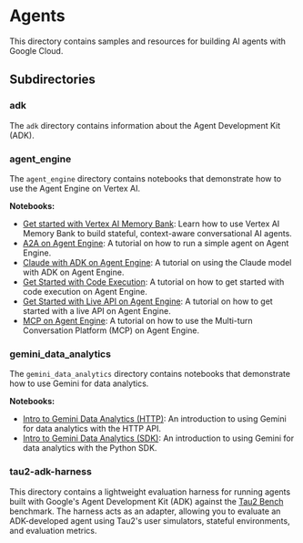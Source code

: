 # Agents

This directory contains samples and resources for building AI agents with Google Cloud.

## Subdirectories

### adk

The `adk` directory contains information about the Agent Development Kit (ADK).

### agent_engine

The `agent_engine` directory contains notebooks that demonstrate how to use the Agent Engine on Vertex AI.

**Notebooks:**

- [Get started with Vertex AI Memory Bank](agent_engine/memory_bank/get_started_with_memory_bank.ipynb): Learn how to use Vertex AI Memory Bank to build stateful, context-aware conversational AI agents.
- [A2A on Agent Engine](agent_engine/tutorial_a2a_on_agent_engine.ipynb): A tutorial on how to run a simple agent on Agent Engine.
- [Claude with ADK on Agent Engine](agent_engine/tutorial_claude_with_adk_on_agent_engine.ipynb): A tutorial on using the Claude model with ADK on Agent Engine.
- [Get Started with Code Execution](agent_engine/tutorial_get_started_with_code_execution.ipynb): A tutorial on how to get started with code execution on Agent Engine.
- [Get Started with Live API on Agent Engine](agent_engine/tutorial_get_started_with_live_api_on_agent_engine.ipynb): A tutorial on how to get started with a live API on Agent Engine.
- [MCP on Agent Engine](agent_engine/tutorial_mcp_on_agent_engine.ipynb): A tutorial on how to use the Multi-turn Conversation Platform (MCP) on Agent Engine.

### gemini_data_analytics

The `gemini_data_analytics` directory contains notebooks that demonstrate how to use Gemini for data analytics.

**Notebooks:**

- [Intro to Gemini Data Analytics (HTTP)](gemini_data_analytics/intro_gemini_data_analytics_http.ipynb): An introduction to using Gemini for data analytics with the HTTP API.
- [Intro to Gemini Data Analytics (SDK)](gemini_data_analytics/intro_gemini_data_analytics_sdk.ipynb): An introduction to using Gemini for data analytics with the Python SDK.

### tau2-adk-harness

This directory contains a lightweight evaluation harness for running agents built with Google's Agent Development Kit (ADK) against the [Tau2 Bench](https://github.com/sierra-research/tau2-bench) benchmark. The harness acts as an adapter, allowing you to evaluate an ADK-developed agent using Tau2's user simulators, stateful environments, and evaluation metrics.

